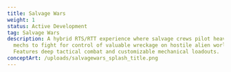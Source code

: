 ```yaml
---
title: Salvage Wars
weight: 1
status: Active Development
tag: Salvage Wars
description: A hybrid RTS/RTT experience where salvage crews pilot heavily armed
  mechs to fight for control of valuable wreckage on hostile alien worlds.
  Features deep tactical combat and customizable mechanical loadouts.
conceptArt: /uploads/salvagewars_splash_title.png
---
```

